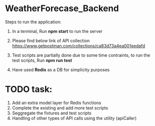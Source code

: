 # WeatherForecase_Backend

Steps to run the application: 

1) In a terminal, Run **npm start** to run the server
2) Please find below link of API collection 
  https://www.getpostman.com/collections/ca83d73a4ea001eedafd
  
3) Test scripts are partially done due to some time contraints, to run the test scripts, Run **npm run test**
4) Have used **Redis** as a DB for simplicity purposes


# TODO task: 
1) Add an extra model layer for Redis functions
2) Complete the existing and add more test scripts
3) Seggregate the fixtures and test scripts
4) Handling of other types of API calls using the utility (apiCaller)
